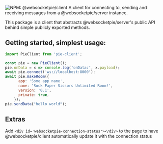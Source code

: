 ![NPM: @websocketpie/client](https://img.shields.io/npm/v/@websocketpie/client?color=brightgreen)
A client for connecting to, sending and receiving messages from a @websocketpie/server instance.

This package is a client that abstracts @websocketpie/server's public API behind simple publicly exported methods.

## Getting started, simplest usage:

```js
import PieClient from 'pie-client';

const pie = new PieClient();
pie.onData = x => console.log('onData:', x.payload);
await pie.connect('ws://localhost:8000');
await pie.makeRoom({
      app: 'Some app name',
      name: 'Rock Paper Sissors Unlimited Room!',
      version: '0.1',
      private: true,
    });
pie.sendData("hello world");
```

## Extras

Add `<div id='websocketpie-connection-status'></div>` to the page to have @websocketpie/client automatically update it with the connection status
